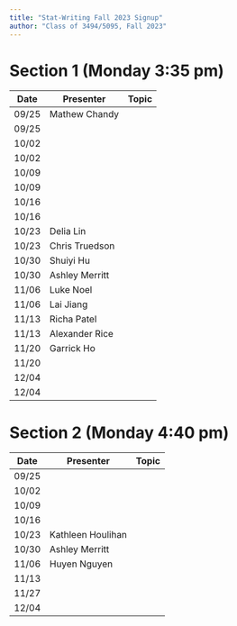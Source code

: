 ```yaml
---
title: "Stat-Writing Fall 2023 Signup"
author: "Class of 3494/5095, Fall 2023"
--- 
```




# Section 1 (Monday 3:35 pm)

 Date  |  Presenter          | Topic
------ | ------------------- | ------
09/25  | Mathew Chandy       | 
09/25  |                     | 
10/02  |                     | 
10/02  |                     | 
10/09  |                     | 
10/09  |                     | 
10/16  |                     | 
10/16  |                     | 
10/23  |  Delia Lin          | 
10/23  |  Chris Truedson     | 
10/30  |     Shuiyi Hu       | 
10/30  | Ashley Merritt      | 
11/06  | Luke Noel           | 
11/06  |    Lai Jiang        | 
11/13  | Richa Patel         | 
11/13  | Alexander Rice      | 
11/20  | Garrick Ho          | 
11/20  |                     | 
12/04  |                     | 
12/04  |                     | 

# Section 2 (Monday 4:40 pm)

 Date  |  Presenter          | Topic
------ | ------------------- | ------
09/25  |                     | 
10/02  |                     | 
10/09  |                     | 
10/16  |                     | 
10/23  | Kathleen Houlihan   | 
10/30  |  Ashley Merritt     | 
11/06  |  Huyen Nguyen       | 
11/13  |                     | 
11/27  |                     | 
12/04  |                     | 

